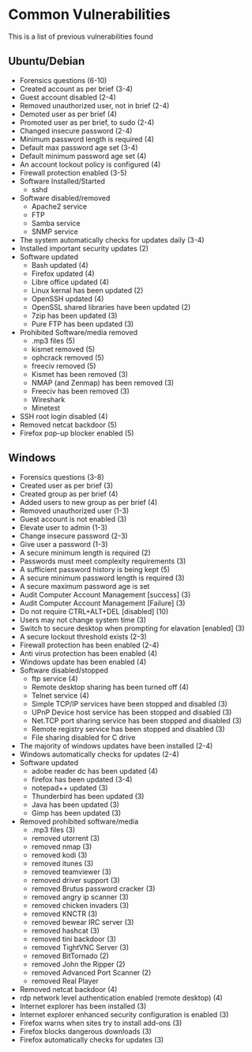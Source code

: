 # Common Vulnerabilities
This is a list of previous vulnerabilities found
## Ubuntu/Debian
- Forensics questions (6-10)
- Created account as per brief (3-4)
- Guest account disabled (2-4)
- Removed unauthorized user, not in brief (2-4)
- Demoted user as per brief (4)
- Promoted user as per brief, to sudo (2-4)
- Changed insecure password (2-4)
- Minimum password length is required (4)
- Default max password age set (3-4)
- Default minimum password age set (4)
- An account lockout policy is configured (4)
- Firewall protection enabled (3-5)
- Software Installed/Started
  - sshd
- Software disabled/removed
  - Apache2 service
  - FTP
  - Samba service
  - SNMP service
- The system automatically checks for updates daily (3-4)
- Installed important security updates (2)
- Software updated
  - Bash updated (4)
  - Firefox updated (4)
  - Libre office updated (4)
  - Linux kernal has been updated (2)
  - OpenSSH updated (4)
  - OpenSSL shared libraries have been updated (2)
  - 7zip has been updated (3)
  - Pure FTP has been updated (3)
- Prohibited Software/media removed
  - .mp3 files (5)
  - kismet removed (5)
  - ophcrack removed (5)
  - freeciv removed (5)
  - Kismet has been removed (3)
  - NMAP (and Zenmap) has been removed (3)
  - Freeciv has been removed (3)
  - Wireshark
  - Minetest
- SSH root login disabled (4)
- Removed netcat backdoor (5)
- Firefox pop-up blocker enabled (5)
## Windows
- Forensics questions (3-8)
- Created user as per brief (3)
- Created group as per brief (4)
- Added users to new group as per brief (4)
- Removed unauthorized user (1-3)
- Guest account is not enabled (3)
- Elevate user to admin (1-3)
- Change insecure password (2-3)
- Give user a password (1-3)
- A secure minimum length is required (2)
- Passwords must meet complexity requirements (3)
- A sufficient password history is being kept (5)
- A secure minimum password length is required (3)
- A secure maximum password age is set
- Audit Computer Account Management \[success\] (3)
- Audit Computer Account Management \[Failure\] (3)
- Do not require CTRL+ALT+DEL \[disabled\] (10)
- Users may not change system time (3)
- Switch to secure desktop when prompting for elavation \[enabled\] (3)
- A secure lockout threshold exists (2-3)
- Firewall protection has been enabled (2-4)
- Anti virus protection has been enabled (4)
- Windows update has been enabled (4)
- Software disabled/stopped
  - ftp service (4)
  - Remote desktop sharing has been turned off (4)
  - Telnet service (4)
  - Simple TCP/IP services have been stopped and disabled (3)
  - UPnP Device host service has been stopped and disabled (3)
  - Net.TCP port sharing service has been stopped and disabled (3)
  - Remote registry service has been stopped and disabled (3)
  - File sharing disabled for C drive
- The majority of windows updates have been installed (2-4)
- Windows automatically checks for updates (2-4)
- Software updated
  - adobe reader dc has been updated (4)
  - firefox has been updated (3-4)
  - notepad++ updated (3)
  - Thunderbird has been updated (3)
  - Java has been updated (3)
  - Gimp has been updated (3)
- Removed prohibited software/media
  - .mp3 files (3)
  - removed utorrent (3)
  - removed nmap (3)
  - removed kodi (3)
  - removed itunes (3)
  - removed teamviewer (3)
  - removed driver support (3)
  - removed Brutus password cracker (3)
  - removed angry ip scanner (3)
  - removed chicken invaders (3)
  - removed KNCTR (3)
  - removed bewear IRC server (3)
  - removed hashcat (3)
  - removed tini backdoor (3)
  - removed TightVNC Server (3)
  - removed BitTornado (2)
  - removed John the Ripper (2)
  - removed Advanced Port Scanner (2)
  - removed Real Player
- Removed netcat backdoor (4)
- rdp network level authentication enabled (remote desktop) (4)
- Internet explorer has been installed (3)
- Internet explorer enhanced security configuration is enabled (3)
- Firefox warns when sites try to install add-ons (3)
- Firefox blocks dangerous downloads (3)
- Firefox automatically checks for updates (3)
